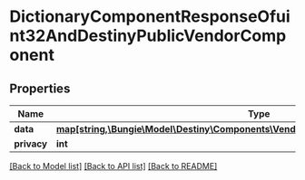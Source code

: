 # DictionaryComponentResponseOfuint32AndDestinyPublicVendorComponent

## Properties
Name | Type | Description | Notes
------------ | ------------- | ------------- | -------------
**data** | [**map[string,\Bungie\Model\Destiny\Components\Vendors\DestinyPublicVendorComponent]**](DestinyPublicVendorComponent.md) |  | [optional] 
**privacy** | **int** |  | [optional] 

[[Back to Model list]](../README.md#documentation-for-models) [[Back to API list]](../README.md#documentation-for-api-endpoints) [[Back to README]](../README.md)


